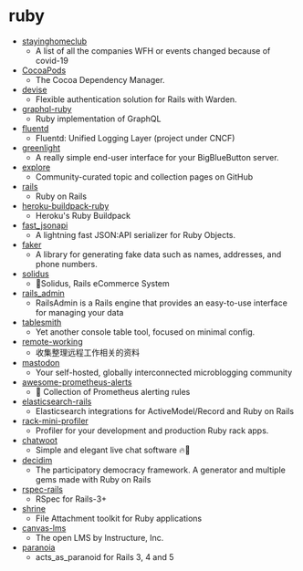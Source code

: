 # ruby
- [stayinghomeclub](https://github.com/phildini/stayinghomeclub)
  - A list of all the companies WFH or events changed because of covid-19
- [CocoaPods](https://github.com/CocoaPods/CocoaPods)
  - The Cocoa Dependency Manager.
- [devise](https://github.com/heartcombo/devise)
  - Flexible authentication solution for Rails with Warden.
- [graphql-ruby](https://github.com/rmosolgo/graphql-ruby)
  - Ruby implementation of GraphQL
- [fluentd](https://github.com/fluent/fluentd)
  - Fluentd: Unified Logging Layer (project under CNCF)
- [greenlight](https://github.com/bigbluebutton/greenlight)
  - A really simple end-user interface for your BigBlueButton server.
- [explore](https://github.com/github/explore)
  - Community-curated topic and collection pages on GitHub
- [rails](https://github.com/rails/rails)
  - Ruby on Rails
- [heroku-buildpack-ruby](https://github.com/heroku/heroku-buildpack-ruby)
  - Heroku's Ruby Buildpack
- [fast_jsonapi](https://github.com/Netflix/fast_jsonapi)
  - A lightning fast JSON:API serializer for Ruby Objects.
- [faker](https://github.com/faker-ruby/faker)
  - A library for generating fake data such as names, addresses, and phone numbers.
- [solidus](https://github.com/solidusio/solidus)
  - 🛒Solidus, Rails eCommerce System
- [rails_admin](https://github.com/sferik/rails_admin)
  - RailsAdmin is a Rails engine that provides an easy-to-use interface for managing your data
- [tablesmith](https://github.com/livingsocial/tablesmith)
  - Yet another console table tool, focused on minimal config.
- [remote-working](https://github.com/greatghoul/remote-working)
  - 收集整理远程工作相关的资料
- [mastodon](https://github.com/tootsuite/mastodon)
  - Your self-hosted, globally interconnected microblogging community
- [awesome-prometheus-alerts](https://github.com/samber/awesome-prometheus-alerts)
  - 🚨 Collection of Prometheus alerting rules
- [elasticsearch-rails](https://github.com/elastic/elasticsearch-rails)
  - Elasticsearch integrations for ActiveModel/Record and Ruby on Rails
- [rack-mini-profiler](https://github.com/MiniProfiler/rack-mini-profiler)
  - Profiler for your development and production Ruby rack apps.
- [chatwoot](https://github.com/chatwoot/chatwoot)
  - Simple and elegant live chat software 🔥💬
- [decidim](https://github.com/decidim/decidim)
  - The participatory democracy framework. A generator and multiple gems made with Ruby on Rails
- [rspec-rails](https://github.com/rspec/rspec-rails)
  - RSpec for Rails-3+
- [shrine](https://github.com/shrinerb/shrine)
  - File Attachment toolkit for Ruby applications
- [canvas-lms](https://github.com/instructure/canvas-lms)
  - The open LMS by Instructure, Inc.
- [paranoia](https://github.com/rubysherpas/paranoia)
  - acts_as_paranoid for Rails 3, 4 and 5

